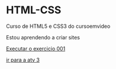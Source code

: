 # HTML-CSS
 Curso de HTML5 e CSS3 do cursoemvideo

 Estou aprendendo a criar sites

<a href= "https://pmbpablo.github.io/HTML-CSS/exercicios/ex001/index.html"> Executar o exercicio 001

<a href="atividade/atv 03/index.html" target="_blank">ir para a atv 3 